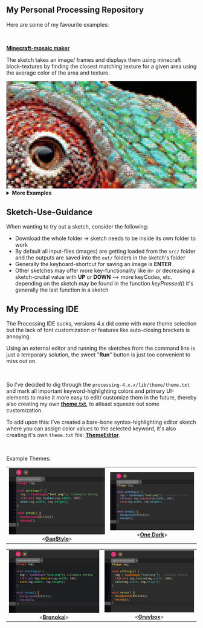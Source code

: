 ## My Personal Processing Repository

 <p>Here are some of my favourite examples:</p>
 <br>

 <a href="https://github.com/JannisElef/Processing/blob/main/sketches/minecraft_mosaic/"><strong>Minecraft-mosaic maker</strong></a>
 <br>

 <p>The sketch takes an image/ frames and displays them using minecraft block-textures by finding the closest matching texture for a given area using the average color of the area and texture.</p>

 <img src="https://github.com/JannisElef/Processing/blob/main/sketches/minecraft_mosaic/sample_image.png">
 <br>
<details>
  <summary><strong>More Examples</strong></summary>
  <br>
  <ol>
	<details>
		<summary><a href="https://github.com/JannisElef/Processing/blob/main/sketches/text_shader/?raw=true"><strong> Text shader</strong></a></summary>
		<ul>
		<br>
		<p>The sketch takes an image and draws letters with a variety of "dense-ness" according to the brightness of the image-area it replaces, furthermore the letter uses the image-area's color as fill:</p>
		<img src="https://github.com/JannisElef/Processing/blob/main/sketches/text_shader/sample_image.png">
     		</ul>
	</details>
	<details>
		<summary><a href="https://github.com/JannisElef/Processing/blob/main/sketches/procedual_bauhaus_background_generator/?raw=true"><strong> Procedual bauhaus background generator</strong></a></summary>
		<ul>
		<br>
		<p>Using pre-defined shapes and different color palettes to generate a random and unique variety of images:</p>
		<img src="https://github.com/JannisElef/Processing/blob/main/sketches/procedual_bauhaus_background_generator/sample_image.png">
     		</ul>
      	</details>
	<details>
		<summary><a href="https://github.com/JannisElef/Processing/blob/main/sketches/kNN_Visualizer/?raw=true"><strong> kNN Visualizer</strong></a></summary>
		<ul>
		<br>
		<p>My short implementation for the k-Next-Neighbour Algorithm, where the cursor is the new data point and the nearest k-neighbours are connected to it through lines (e.g. k = 5):</p>
		<img src="https://github.com/JannisElef/Processing/blob/main/sketches/kNN_Visualizer/sample_image.png">
     		</ul>
	</details>
  </ol>
</details>

## Sketch-Use-Guidance

 <p>When wanting to try out a sketch, consider the following:</p>

* Download the whole folder -> sketch needs to be inside its own folder to work
* By default all input-files (images) are getting loaded from the `src/` folder and the outputs are saved into the `out/` folders in the sketch's folder
* Generally the keyboard-shortcut for saving an image is **ENTER**
* Other sketches may offer more key-functionality like in- or decreasing a sketch-cruital value with **UP** or **DOWN**
  --> more keyCodes, etc. depending on the sketch may be found in the function *keyPressed()* it's generally the last function in a sketch
  
 ## My Processing IDE

 <p>The Processing IDE sucks, versions 4.x did come with more theme selection but the lack of font customization or features like auto-closing brackets is annoying. </p>
 <p>Using an external editor and running the sketches from the command line is just a temporary solution, the sweet "<strong>Run</strong>" button is just too convenient to miss out on.</p>
 <br>
 
 So I've decided to dig through the `processing-4.x.x/lib/theme/theme.txt` and mark all important keyword-highlighting colors and primary UI-elements to make it more easy to edit/ customize them in the future, thereby also creating my own <a href="https://github.com/JannisElef/Processing/blob/main/theme.txt"><strong>theme.txt</strong></a>, to atleast squeeze out some customization.
 
 To add upon this: I've created a bare-bone syntax-highlighting editor sketch where you can assign color values to the selected keyword, it's also creating it's own `theme.txt` file: <a href="https://github.com/JannisElef/Processing/blob/main/sketches/ThemeEditor/"><strong>ThemeEditor</strong></a>.

 <br>
 <p>Example Themes:</p>

|                                                                                         |                                                                                         |
| :-------------------------------------------------------------------------------------: | :-------------------------------------------------------------------------------------: |
| ![](https://github.com/JannisElef/Processing/blob/main/themes/gapstyle_theme_screenshot.png) <<a href="https://github.com/JannisElef/Processing/blob/main/themes/gapstyle_theme.txt"><strong>GapStyle</strong></a>> | ![](https://github.com/JannisElef/Processing/blob/main/themes/onedark_theme_screenshot.png) <<a href="https://github.com/JannisElef/Processing/blob/main/themes/onedark_theme.txt"><strong>One Dark</strong></a>> |

|                                                                                         |                                                                                         |
| :-------------------------------------------------------------------------------------: | :-------------------------------------------------------------------------------------: |
| ![](https://github.com/JannisElef/Processing/blob/main/themes/bronokai_theme_screenshot.png) <<a href="https://github.com/JannisElef/Processing/blob/main/themes/bronokai_theme.txt"><strong>Bronokai</strong></a>> | ![](https://github.com/JannisElef/Processing/blob/main/themes/gruvbox_theme_screenshot.png) <<a href="https://github.com/JannisElef/Processing/blob/main/themes/gruvbox_theme.txt"><strong>Gruvbox</strong></a>> |
